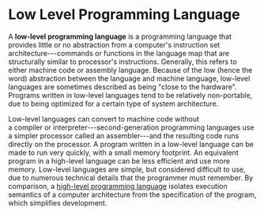 # Low Level Programming Language  

A **low-level programming language** is a programming language that provides little or no abstraction from a computer's instruction set architecture---commands or functions in the language map that are structurally similar to processor's instructions. Generally, this refers to either machine code or assembly language. Because of the low (hence the word) abstraction between the language and machine language, low-level languages are sometimes described as being "close to the hardware". Programs written in low-level languages tend to be relatively non-portable, due to being optimized for a certain type of system architecture.

Low-level languages can convert to machine code without a compiler or interpreter---second-generation programming languages use a simpler processor called an assembler---and the resulting code runs directly on the processor. A program written in a low-level language can be made to run very quickly, with a small memory footprint. An equivalent program in a high-level language can be less efficient and use more memory. Low-level languages are simple, but considered difficult to use, due to numerous technical details that the programmer must remember. By comparison, a [high-level programming language](/wiki/High_Level_Programming_Language) isolates execution semantics of a computer architecture from the specification of the program, which simplifies development.